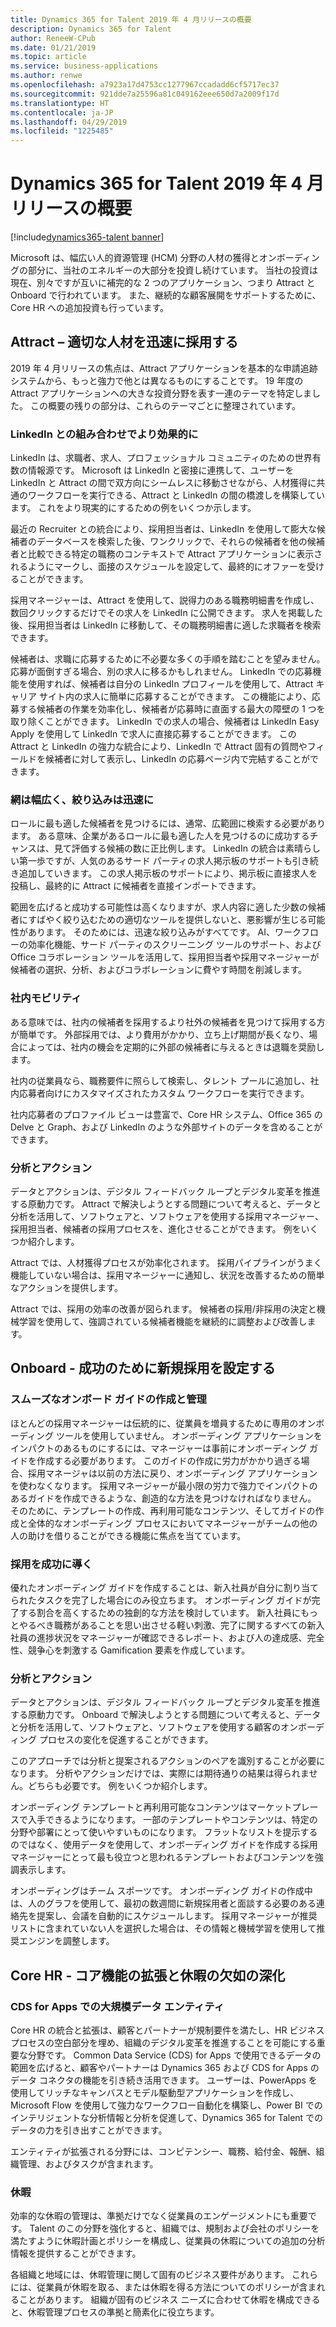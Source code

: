 ```yaml
---
title: Dynamics 365 for Talent 2019 年 4 月リリースの概要
description: Dynamics 365 for Talent
author: ReneeW-CPub
ms.date: 01/21/2019
ms.topic: article
ms.service: business-applications
ms.author: renwe
ms.openlocfilehash: a7923a17d4753cc1277967ccadadd6cf5717ec37
ms.sourcegitcommit: 921dde7a25596a81c049162eee650d7a2009f17d
ms.translationtype: HT
ms.contentlocale: ja-JP
ms.lasthandoff: 04/29/2019
ms.locfileid: "1225485"
---
```

#  <a name="overview-of-dynamics-365-for-talent-april-19-release"></a>Dynamics 365 for Talent 2019 年 4 月リリースの概要
[!include[dynamics365-talent banner](../includes/dynamics365-talent.md)]


Microsoft は、幅広い人的資源管理 (HCM) 分野の人材の獲得とオンボーディングの部分に、当社のエネルギーの大部分を投資し続けています。 当社の投資は現在、別々ですが互いに補完的な 2 つのアプリケーション、つまり Attract と Onboard で行われています。 また、継続的な顧客展開をサポートするために、Core HR への追加投資も行っています。

## <a name="attract--hire-the-right-people-faster"></a>Attract – 適切な人材を迅速に採用する

2019 年 4 月リリースの焦点は、Attract アプリケーションを基本的な申請追跡システムから、もっと強力で他とは異なるものにすることです。 19 年度の Attract アプリケーションへの大きな投資分野を表す一連のテーマを特定しました。 この概要の残りの部分は、これらのテーマごとに整理されています。

### <a name="better-together-with-linkedin"></a>LinkedIn との組み合わせでより効果的に

LinkedIn は、求職者、求人、プロフェッショナル コミュニティのための世界有数の情報源です。 Microsoft は LinkedIn と密接に連携して、ユーザーを LinkedIn と Attract の間で双方向にシームレスに移動させながら、人材獲得に共通のワークフローを実行できる、Attract と LinkedIn の間の橋渡しを構築しています。 これをより現実的にするための例をいくつか示します。

最近の Recruiter との統合により、採用担当者は、LinkedIn を使用して膨大な候補者のデータベースを検索した後、ワンクリックで、それらの候補者を他の候補者と比較できる特定の職務のコンテキストで Attract アプリケーションに表示されるようにマークし、面接のスケジュールを設定して、最終的にオファーを受けることができます。

採用マネージャーは、Attract を使用して、説得力のある職務明細書を作成し、数回クリックするだけでその求人を LinkedIn に公開できます。 求人を掲載した後、採用担当者は LinkedIn に移動して、その職務明細書に適した求職者を検索できます。

候補者は、求職に応募するために不必要な多くの手順を踏むことを望みません。 応募が面倒すぎる場合、別の求人に移るかもしれません。 LinkedIn での応募機能を使用すれば、候補者は自分の LinkedIn プロフィールを使用して、Attract キャリア サイト内の求人に簡単に応募することができます。 この機能により、応募する候補者の作業を効率化し、候補者が応募時に直面する最大の障壁の 1 つを取り除くことができます。 LinkedIn での求人の場合、候補者は LinkedIn Easy Apply を使用して LinkedIn で求人に直接応募することができます。 この Attract と LinkedIn の強力な統合により、LinkedIn で Attract 固有の質問やフィールドを候補者に対して表示し、LinkedIn の応募ページ内で完結することができます。

### <a name="wide-net-fast-funnel"></a>網は幅広く、絞り込みは迅速に

ロールに最も適した候補者を見つけるには、通常、広範囲に検索する必要があります。 ある意味、企業があるロールに最も適した人を見つけるのに成功するチャンスは、見て評価する候補の数に正比例します。 LinkedIn の統合は素晴らしい第一歩ですが、人気のあるサード パーティの求人掲示板のサポートも引き続き追加していきます。 この求人掲示板のサポートにより、掲示板に直接求人を投稿し、最終的に Attract に候補者を直接インポートできます。

範囲を広げると成功する可能性は高くなりますが、求人内容に適した少数の候補者にすばやく絞り込むための適切なツールを提供しないと、悪影響が生じる可能性があります。 そのためには、迅速な絞り込みがすべてです。 AI、ワークフローの効率化機能、サード パーティのスクリーニング ツールのサポート、および Office コラボレーション ツールを活用して、採用担当者や採用マネージャーが候補者の選択、分析、およびコラボレーションに費やす時間を削減します。

### <a name="internal-mobility"></a>社内モビリティ

ある意味では、社内の候補者を採用するより社外の候補者を見つけて採用する方が簡単です。 外部採用では、より費用がかかり、立ち上げ期間が長くなり、場合によっては、社内の機会を定期的に外部の候補者に与えるときは退職を奨励します。

社内の従業員なら、職務要件に照らして検索し、タレント プールに追加し、社内応募者向けにカスタマイズされたカスタム ワークフローを実行できます。

社内応募者のプロファイル ビューは豊富で、Core HR システム、Office 365 の Delve と Graph、および LinkedIn のような外部サイトのデータを含めることができます。

### <a name="analytics-and-actions"></a>分析とアクション

データとアクションは、デジタル フィードバック ループとデジタル変革を推進する原動力です。 Attract で解決しようとする問題について考えると、データと分析を活用して、ソフトウェアと、ソフトウェアを使用する採用マネージャー、採用担当者、候補者の採用プロセスを、進化させることができます。 例をいくつか紹介します。

Attract では、人材獲得プロセスが効率化されます。 採用パイプラインがうまく機能していない場合は、採用マネージャーに通知し、状況を改善するための簡単なアクションを提供します。

Attract では、採用の効率の改善が図られます。 候補者の採用/非採用の決定と機械学習を使用して、強調されている候補者機能を継続的に調整および改善します。

## <a name="onboard--set-up-new-hires-for-success"></a>Onboard - 成功のために新規採用を設定する

### <a name="frictionless-onboard-guide-creation-and-administration"></a>スムーズなオンボード ガイドの作成と管理

ほとんどの採用マネージャーは伝統的に、従業員を増員するために専用のオンボーディング ツールを使用していません。 オンボーディング アプリケーションをインパクトのあるものにするには、マネージャーは事前にオンボーディング ガイドを作成する必要があります。 このガイドの作成に労力がかかり過ぎる場合、採用マネージャは以前の方法に戻り、オンボーディング アプリケーションを使わなくなります。 採用マネージャーが最小限の労力で強力でインパクトのあるガイドを作成できるような、創造的な方法を見つけなければなりません。 そのために、テンプレートの作成、再利用可能なコンテンツ、そしてガイドの作成と全体的なオンボーディング プロセスにおいてマネージャーがチームの他の人の助けを借りることができる機能に焦点を当てています。

### <a name="drive-to-completion"></a>採用を成功に導く

優れたオンボーディング ガイドを作成することは、新入社員が自分に割り当てられたタスクを完了した場合にのみ役立ちます。 オンボーディング ガイドが完了する割合を高くするための独創的な方法を検討しています。 新入社員にもっとやるべき職務があることを思い出させる軽い刺激、完了に関するすべての新入社員の進捗状況をマネージャーが確認できるレポート、および人の達成感、完全性、競争心を刺激する Gamification 要素を作成しています。

### <a name="analytics-and-actions"></a>分析とアクション

データとアクションは、デジタル フィードバック ループとデジタル変革を推進する原動力です。 Onboard で解決しようとする問題について考えると、データと分析を活用して、ソフトウェアと、ソフトウェアを使用する顧客のオンボーディング プロセスの変化を促進することができます。

このアプローチでは分析と提案されるアクションのペアを識別することが必要になります。
分析やアクションだけでは、実際には期待通りの結果は得られません。どちらも必要です。 例をいくつか紹介します。

オンボーディング テンプレートと再利用可能なコンテンツはマーケットプレースで入手できるようになります。
一部のテンプレートやコンテンツは、特定の分野や部署にとって使いやすいものになります。 フラットなリストを提示するのではなく、使用データを使用して、オンボーディング ガイドを作成する採用マネージャーにとって最も役立つと思われるテンプレートおよびコンテンツを強調表示します。

オンボーディングはチーム スポーツです。 オンボーディング ガイドの作成中は、人のグラフを使用して、最初の数週間に新規採用者と面談する必要のある連絡先を提案し、会議を自動的にスケジュールします。 採用マネージャーが推奨リストに含まれていない人を選択した場合は、その情報と機械学習を使用して推奨エンジンを調整します。

## <a name="core-hr--extending-core-capabilities-and-deepening-leave-and-absence"></a>Core HR - コア機能の拡張と休暇の欠如の深化

### <a name="greater-data-entities-on-cds-for-apps"></a>CDS for Apps での大規模データ エンティティ

Core HR の統合と拡張は、顧客とパートナーが規制要件を満たし、HR ビジネス プロセスの空白部分を埋め、組織のデジタル変革を推進することを可能にする重要な分野です。
Common Data Service (CDS) for Apps で使用できるデータの範囲を広げると、顧客やパートナーは Dynamics 365 および CDS for Apps のデータ コネクタの機能を引き続き活用できます。 ユーザーは、PowerApps を使用してリッチなキャンバスとモデル駆動型アプリケーションを作成し、Microsoft Flow を使用して強力なワークフロー自動化を構築し、Power BI でのインテリジェントな分析情報と分析を促進して、Dynamics 365 for Talent でのデータの力を引き出すことができます。

エンティティが拡張される分野には、コンピテンシー、職務、給付金、報酬、組織管理、およびタスクが含まれます。

### <a name="leave-and-absence"></a>休暇

効率的な休暇の管理は、準拠だけでなく従業員のエンゲージメントにも重要です。 Talent のこの分野を強化すると、組織では、規制および会社のポリシーを満たすように休暇計画とポリシーを構成し、従業員の休暇についての追加の分析情報を提供することができます。

各組織と地域には、休暇管理に関して固有のビジネス要件があります。 これらには、従業員が休暇を取る、または休暇を得る方法についてのポリシーが含まれることがあります。 組織が固有のビジネス ニーズに合わせて休暇を構成できると、休暇管理プロセスの準拠と簡素化に役立ちます。
